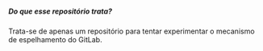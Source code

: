 ##### Do que esse repositório trata?

Trata-se de apenas um repositório para tentar experimentar o mecanismo de espelhamento do GitLab.